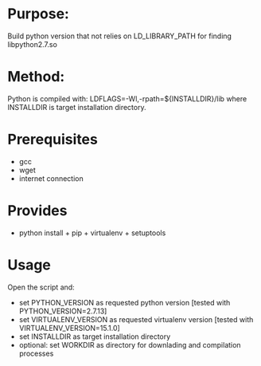 # Purpose:  
Build python version that not relies on LD_LIBRARY_PATH for finding libpython2.7.so

# Method:
Python is compiled with: LDFLAGS=-Wl,-rpath=${INSTALLDIR}/lib where INSTALLDIR is target installation directory.

# Prerequisites
  - gcc
  - wget
  - internet connection

# Provides
  - python install + pip + virtualenv + setuptools

# Usage
Open the script and:  
  - set PYTHON_VERSION as requested python version [tested with PYTHON_VERSION=2.7.13]  
  - set VIRTUALENV_VERSION as requested virtualenv version [tested with VIRTUALENV_VERSION=15.1.0]  
  - set INSTALLDIR as target installation directory  
  - optional: set WORKDIR as directory for downlading and compilation processes  
